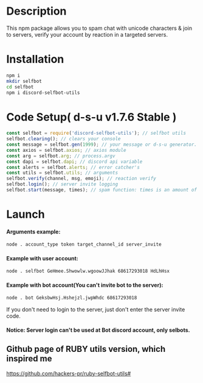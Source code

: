 # Description
This npm package allows you to spam chat with unicode characters & join to servers, verify your account by reaction in a targeted servers.
# Installation
```bash 
npm i
mkdir selfbot
cd selfbot
npm i discord-selfbot-utils
```
# Code Setup( d-s-u v1.7.6 Stable )
```javascript
const selfbot = require('discord-selfbot-utils'); // selfbot utils
selfbot.clearing(); // clears your console
const message = selfbot.gen(1999); // your message or d-s-u generator. You can put here everything after '='
const axios = selfbot.axios; // axios module
const arg = selfbot.arg; // process.argv
const dapi = selfbot.dapi; // discord api variable
const alerts = selfbot.alerts; // error catcher's
const utils = selfbot.utils; // arguments
selfbot.verify(channel, msg, emoji); // reaction verify
selfbot.login(); // server invite logging
selfbot.start(message, times); // spam function: times is an amount of messages; message - message variable
```
# Launch
#### Arguments example:
 ```bash
node . account_type token target_channel_id server_invite
```
#### Example with user account:
```bash
node . selfbot GeHmee.Shwowlw.wgoowJJhak 68617293018 HdLhHsx
```
#### Example with bot account(You can't invite bot to the server):
```bash
node . bot GeksbwHsj.Hshejzl.jwpWhdc 68617293018
```
If you don't need to login to the server, just don't enter the server invite code.
#### Notice: Server login can't be used at Bot discord account, only selbots.
## Github page of RUBY utils version, which inspired me
https://github.com/hackers-pr/ruby-selfbot-utils#

